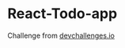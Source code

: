 # React-Todo-app

Challenge from [devchallenges.io](https://devchallenges.io/challenges/hH6PbOHBdPm6otzw2De5)
